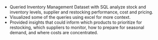- Queried Inventory Management Dataset with SQL analyze stock  and inventory levels, supplier and restocking performance, cost and pricing.
- Visualized some of the queries using excel for more context.
- Provided insights that could inform which products to prioritize for restocking, which suppliers to monitor, how to prepare for seasonal demand, and where costs are concentrated. 
